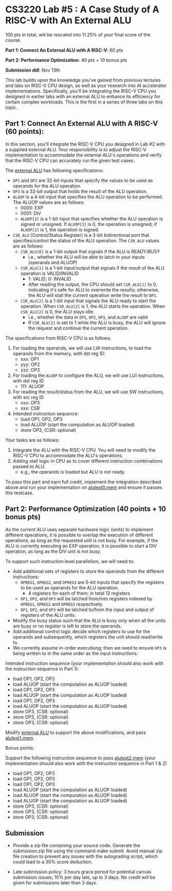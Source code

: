 # CS3220 Lab #5 : A Case Study of A RISC-V with An External ALU

100 pts in total, will be rescaled into 11.25% of your final score of the course.  

**Part 1: Connect An External ALU with A RISC-V**: 60 pts

**Part 2: Performance Optimization**: 40 pts + 10 bonus pts

***Submission ddl***: Nov 13th

This lab builds upon the knowledge you've gained from previous lectures and labs on RISC-V CPU design, as well as your research into AI accelerator implementations. Specifically, you'll be integrating the RISC-V CPU you designed in earlier labs with an external ALU to enhance its efficiency for certain complex workloads. This is the first in a series of three labs on this topic.

## Part 1: Connect An External ALU with A RISC-V (60 points): 

In this section, you'll integrate the RISC-V CPU you designed in Lab #2 with a supplied external ALU. Your responsibility is to adjust the RISC-V implementation to accommodate the external ALU's operations and verify that the RISC-V CPU can accurately run the given test cases.

The [external ALU](links/to/alu) has following specifications:
<!-- * `OPREG1`, `OPREG2`, and `OPREG3` are 5-bit inputs that specify the registers to be used as operands for the ALU operation.
    * 4 registers for each of them; in total 12 registers -->
* `OP1` and `OP2` are 32-bit inputs that specify the values to be used as operands for the ALU operation.
* `OP3` is a 32-bit output that holds the result of the ALU operation.
* `ALUOP` is a 4-bit input that specifies the ALU operation to be performed. The ALUOP values are as follows:
    * 0000: EXP
    * 0001: DIV
    * `ALUOP[3]` is a 1-bit input that specifies whether the ALU operation is signed or unsigned. If `ALUOP[3]` is 0, the operation is unsigned; if `ALUOP[3]` is 1, the operation is signed.
* `CSR_ALU` (Control/Status Register) is a 3-bit bidirectional port that specifies/control the status of the ALU operation. The `CSR_ALU` values are as follows:
    * `CSR_ALU[0]` is a 1-bit output that signals if the ALU is READY/BUSY
        * i.e., whether the ALU will be able to latch in your inputs (operands and ALUOP)
    * `CSR_ALU[1]` is a 1-bit input/output that signals if the result of the ALU operation is VALID/INVALID
        * 1: VALID; 0: INVALID
        * After reading the output, the CPU should set `CSR_ALU[1]` to 0, indicating it's safe for ALU to overwrite the results; otherwise, the ALU will stall the current operation write the result to `OP3`.
    * `CSR_ALU[2]` is a 1-bit input that signals the ALU ready to start the operation. When `CSR_ALU[2]` is 1, the ALU starts the operation. When `CSR_ALU[2]` is 0, the ALU stays idle.
        * i.e., whether the data in `OP1`, `OP2`, `OP3`, and `ALUOP` are valid
        * If `CSR_ALU[2]` is set to 1 while the ALU is busy, the ALU will ignore the request and continue the current operation.


The specifications from RISC-V CPU is as follows:

1. For loading the operands, we will use LW instructions, to load the operands from the memory, with dst reg ID:
    * xxx: OP1
    * yyy: OP2
    * zzz: OP3
2. For loading the `ALUOP` to configure the ALU, we will use LUI instructions, with dst reg ID
    * 111: ALUOP
3. For reading the result/status from the ALU, we will use SW instructions, with src reg ID
    * xxx: OP3
    * xxx: CSR
4. Intended instruction sequence:
    * load OP1, OP2, OP3
    * load ALUOP (start the computation as ALUOP loaded)
    * store OP3, (CSR: optional)



Your tasks are as follows:
1. Integrate the ALU with the RISC-V CPU. You will need to modify the RISC-V CPU to accommodate the ALU's operations.
2. Adding stall logic in CPU as to cover different instruction combinations passed to ALU.
    * e.g., the operands is loaded but ALU is not ready.

To pass this part and earn full credit, implement the integration described above and run your implementation on [alutest0.mem](/test/part5/alutest0.mem) and ensure it passes this testcase.




## Part 2: Performance Optimization (40 points + 10 bonus pts)
As the current ALU uses separate hardware logic (units) to implement different operations, it is possible to overlap the execution of different operations, as long as the requested unit is not busy. For example, if the ALU is currently executing an EXP operation, it is possible to start a DIV operation, as long as the DIV unit is not busy. 

To support such instruction level parallelism, we will need to:
* Add additional sets of registers to store the operands from the different instructions:
    * `OPREG1`, `OPREG2`, and `OPREG3` are 5-bit inputs that specify the registers to be used as operands for the ALU operation.
        * 4 registers for each of them; in total 12 registers
    * `OP1`, `OP2`, and `OP3` will be latched from/into registers indexed by `OPREG1`, `OPREG2` and `OPREG3` respectively.
    * `OP1`, `OP2`, and `OP3` will be latched to/from the input and output of registers of the ALU units.
* Modify the busy status such that the ALU is busy only when all the units are busy or no register is left to store the operands.
* Add additional control logic decide which registers to use for the operands and subsequently, which registers the unit should read/write to.
* We currently assume in-order executiong; then we need to ensure `OP3` is being written to in the same order as the input instructions.

Intended instruction sequence (your implementation should also work with the instruction sequence in Part 1):
<!-- Intended to be latched immediately -->
* load OP1, OP2, OP3
* load ALUOP (start the computation as ALUOP loaded)
* load OP1, OP2, OP3
* load ALUOP (start the computation as ALUOP loaded)
* load OP1, OP2, OP3
* load ALUOP (start the computation as ALUOP loaded)
* store OP3, (CSR: optional)
* store OP3, (CSR: optional)
* store OP3, (CSR: optional)

Modify [external ALU](links/to/alu) to support the above modifications, and pass [alutest1.mem](/test/part5/alutest1.mem). 

Bonus points: 
<!-- Intended to ask them to add an queue for each operand -->
Support the following instruction sequence to pass [alutest2.mem](/test/part5/alutest2.mem) (your implementation should also work with the instruction sequence in Part 1 & 2)
* load OP1, OP2, OP3
* load OP1, OP2, OP3
* load OP1, OP2, OP3
* load ALUOP (start the computation as ALUOP loaded)
* load ALUOP (start the computation as ALUOP loaded)
* load ALUOP (start the computation as ALUOP loaded)
* store OP3, (CSR: optional)
* store OP3, (CSR: optional)
* store OP3, (CSR: optional)
    

## Submission

+ Provide a zip file containing your source code. Generate the submission.zip file using the command make submit. Avoid manual zip file creation to prevent any issues with the autograding script, which could lead to a 30% score deduction.
* Late submission policy: 3 hours grace period for potential canvas submission issues; 10% per day late, up to 3 days. No credit will be given for submissions later than 3 days.



